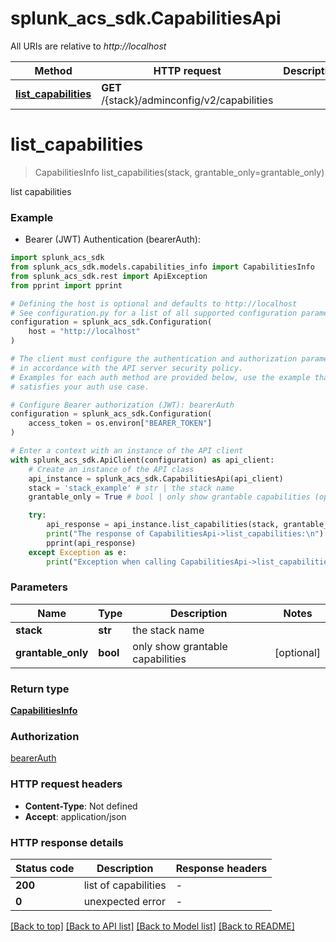 # splunk_acs_sdk.CapabilitiesApi

All URIs are relative to *http://localhost*

Method | HTTP request | Description
------------- | ------------- | -------------
[**list_capabilities**](CapabilitiesApi.md#list_capabilities) | **GET** /{stack}/adminconfig/v2/capabilities | 


# **list_capabilities**
> CapabilitiesInfo list_capabilities(stack, grantable_only=grantable_only)



list capabilities

### Example

* Bearer (JWT) Authentication (bearerAuth):

```python
import splunk_acs_sdk
from splunk_acs_sdk.models.capabilities_info import CapabilitiesInfo
from splunk_acs_sdk.rest import ApiException
from pprint import pprint

# Defining the host is optional and defaults to http://localhost
# See configuration.py for a list of all supported configuration parameters.
configuration = splunk_acs_sdk.Configuration(
    host = "http://localhost"
)

# The client must configure the authentication and authorization parameters
# in accordance with the API server security policy.
# Examples for each auth method are provided below, use the example that
# satisfies your auth use case.

# Configure Bearer authorization (JWT): bearerAuth
configuration = splunk_acs_sdk.Configuration(
    access_token = os.environ["BEARER_TOKEN"]
)

# Enter a context with an instance of the API client
with splunk_acs_sdk.ApiClient(configuration) as api_client:
    # Create an instance of the API class
    api_instance = splunk_acs_sdk.CapabilitiesApi(api_client)
    stack = 'stack_example' # str | the stack name
    grantable_only = True # bool | only show grantable capabilities (optional)

    try:
        api_response = api_instance.list_capabilities(stack, grantable_only=grantable_only)
        print("The response of CapabilitiesApi->list_capabilities:\n")
        pprint(api_response)
    except Exception as e:
        print("Exception when calling CapabilitiesApi->list_capabilities: %s\n" % e)
```



### Parameters


Name | Type | Description  | Notes
------------- | ------------- | ------------- | -------------
 **stack** | **str**| the stack name | 
 **grantable_only** | **bool**| only show grantable capabilities | [optional] 

### Return type

[**CapabilitiesInfo**](CapabilitiesInfo.md)

### Authorization

[bearerAuth](../README.md#bearerAuth)

### HTTP request headers

 - **Content-Type**: Not defined
 - **Accept**: application/json

### HTTP response details

| Status code | Description | Response headers |
|-------------|-------------|------------------|
**200** | list of capabilities |  -  |
**0** | unexpected error |  -  |

[[Back to top]](#) [[Back to API list]](../README.md#documentation-for-api-endpoints) [[Back to Model list]](../README.md#documentation-for-models) [[Back to README]](../README.md)

